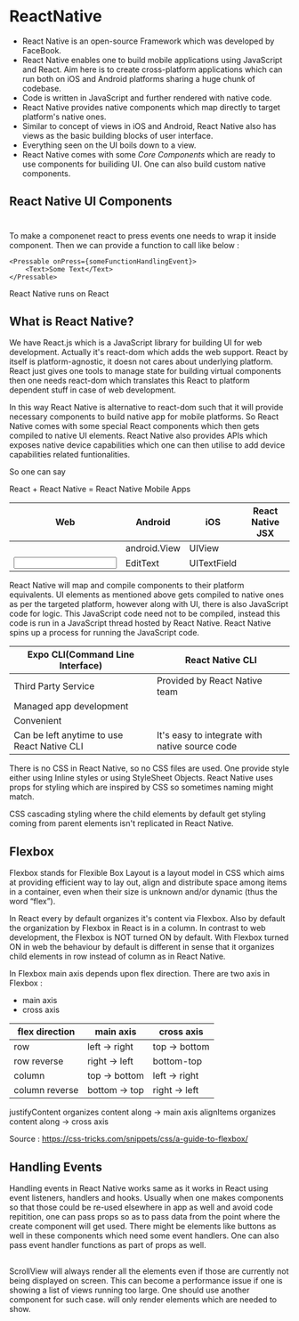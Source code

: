 #  ReactNative


- React Native is an open-source Framework which was developed by FaceBook. 
- React Native enables one to build mobile applications using JavaScript and React. Aim here is to create cross-platform 
applications which can run both on iOS and Android platforms sharing a huge chunk of codebase.
- Code is written in JavaScript and further rendered with native code.
- React Native provides native components which map directly to target platform's native ones.
- Similar to concept of views in iOS and Android, React Native also has views as the basic building blocks of user interface.
- Everything seen on the UI boils down to a view.
- React Native comes with some *Core Components* which are ready to use components for builiding UI. One can also build custom
native components.


## React Native UI Components
<View>
<Text>
<Image>
<ScrollView>
<TextInput>

### <Pressable>
To make a componenet react to press events one needs to wrap it inside <Pressable> component. Then we can provide a function
to call like below :

```
<Pressable onPress={someFunctionHandlingEvent}>
    <Text>Some Text</Text>
</Pressable>
```

React Native runs on React

## What is React Native?
We have React.js which is a JavaScript library for building UI for web development. Actually it's react-dom which adds the
web support. React by itself is platform-agnostic, it doesn not cares about underlying platform. React just gives one tools
to manage state for building virtual components then one needs react-dom which translates this React to platform dependent
stuff in case of web development.

In this way React Native is alternative to react-dom such that it will provide necessary components to build native app for
mobile platforms. So React Native comes with some special React components which then gets compiled to native UI elements.
React Native also provides APIs which exposes native device capabilities which one can then utilise to add device capabilities
related funtionalities.

So one can say

React + React Native = React Native Mobile Apps

|Web|Android|iOS|React Native JSX|
|---|---|---|---|
|<div>|android.View|UIView|<View>|
|<input>|EditText|UITextField|<TextInput>|

React Native will map and compile components to their platform equivalents. UI elements as mentioned above gets compiled
to native ones as per the targeted platform, however along with UI, there is also JavaScript code for logic. This JavaScript
code need not to be compiled, instead this code is run in a JavaScript thread hosted by React Native. React Native spins
up a process for running the JavaScript code.

|Expo CLI(Command Line Interface)|React Native CLI|
|---|---|
|Third Party Service|Provided by React Native team|
|Managed app development||
|Convenient||
|Can be left anytime to use React Native CLI|It's easy to integrate with native source code|

There is no CSS in React Native, so no CSS files are used. One provide style either using Inline styles or using StyleSheet
Objects. React Native uses props for styling which are inspired by CSS so sometimes naming might match.

CSS cascading styling where the child elements by default get styling coming from parent elements isn't replicated in React
Native.


## Flexbox
Flexbox stands for Flexible Box Layout is a layout model in CSS which aims at providing efficient way to lay out, align 
and distribute space among items in a container, even when their size is unknown and/or dynamic (thus the word “flex”).

In React every <View> by default organizes it's content via Flexbox. Also by default the organization by Flexbox in React
is in a column.
In contrast to web development, the Flexbox is NOT turned ON by default. With Flexbox turned ON in web the behaviour by
default is different in sense that it organizes child elements in row instead of column as in React Native.

In Flexbox main axis depends upon flex direction.
There are two axis in Flexbox :
- main axis
- cross axis

|flex direction|main axis|cross axis|
|---|---|---|
|row|left -> right|top -> bottom|
|row reverse|right -> left|bottom-top|
|column|top -> bottom|left -> right|
|column reverse|bottom -> top|right -> left|

justifyContent organizes content along -> main axis
alignItems organizes content along -> cross axis


Source : https://css-tricks.com/snippets/css/a-guide-to-flexbox/


## Handling Events
Handling events in React Native works same as it works in React using event listeners, handlers and hooks.
Usually when one makes components so that those could be re-used elsewhere in app as well and avoid code repitition, one
can pass props so as to pass data from the point where the create component will get used. There might be elements like
buttons as well in these components which need some event handlers. One can also pass event handler functions as part of
props as well.


## <ScrollView>
ScrollView will always render all the elements even if those are currently not being displayed on screen. This can become
a performance issue if one is showing a list of views running too large. One should use another component <FlatList> for
such case. <FlatList> will only render elements which are needed to show.
